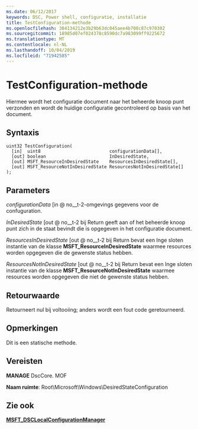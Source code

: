 ```yaml
---
ms.date: 06/12/2017
keywords: DSC, Power shell, configuratie, installatie
title: TestConfiguration-methode
ms.openlocfilehash: 384134212e3b29b63dc045aee4b708c87c970302
ms.sourcegitcommit: 18985d07ef024378c8590dc7a983099ff9225672
ms.translationtype: MT
ms.contentlocale: nl-NL
ms.lasthandoff: 10/04/2019
ms.locfileid: "71942585"
---
```

# <a name="testconfiguration-method"></a>TestConfiguration-methode

Hiermee wordt het configuratie document naar het beheerde knoop punt verzonden en wordt de huidige configuratie gecontroleerd op basis van het document.

## <a name="syntax"></a>Syntaxis

```mof
uint32 TestConfiguration(
  [in]  uint8                          configurationData[],
  [out] boolean                        InDesiredState,
  [out] MSFT_ResourceInDesiredState    ResourcesInDesiredState[],
  [out] MSFT_ResourceNotInDesiredState ResourcesNotInDesiredState[]
);
```

## <a name="parameters"></a>Parameters

*configurationData* \[in @ no__t-2-omgevings gegevens voor de confuguration.

*InDesiredState* \[out @ no__t-2 bij Return geeft aan of het beheerde knoop punt zich in de staat bevindt die is opgegeven in het configuratie document.

*ResourcesInDesiredState* \[out @ no__t-2 bij Return bevat een Inge sloten instantie van de klasse **MSFT_ResourceInDesiredState** waarmee resources worden opgegeven die de gewenste status hebben.

*ResourcesNotInDesiredState* \[out @ no__t-2 bij Return bevat een Inge sloten instantie van de klasse **MSFT_ResourceNotInDesiredState** waarmee resources worden opgegeven die niet de gewenste status hebben.

## <a name="return-value"></a>Retourwaarde

Retourneert nul bij voltooiing; anders wordt een fout code geretourneerd.

## <a name="remarks"></a>Opmerkingen

Dit is een statische methode.

## <a name="requirements"></a>Vereisten

**MANAGE** DscCore. MOF

**Naam ruimte**: Root\Microsoft\Windows\DesiredStateConfiguration

## <a name="see-also"></a>Zie ook

[**MSFT_DSCLocalConfigurationManager**](msft-dsclocalconfigurationmanager.md)
